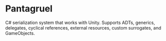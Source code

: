 # Pantagruel
C# serialization system that works with Unity. Supports ADTs, generics, delegates, cyclical references, external resources, custom surrogates, and GameObjects.
